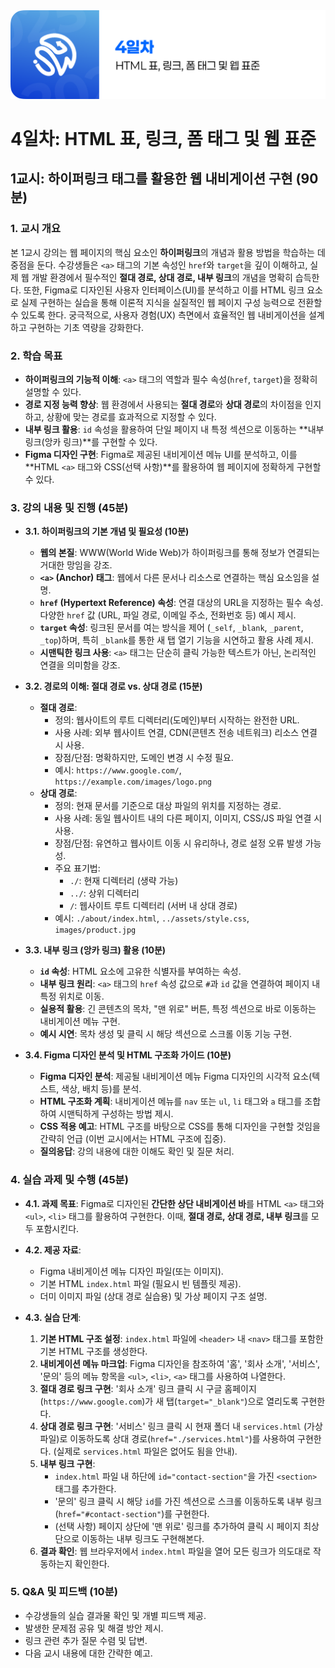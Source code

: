 <img src="./header.png" />

# 4일차: HTML 표, 링크, 폼 태그 및 웹 표준

## 1교시: 하이퍼링크 태그를 활용한 웹 내비게이션 구현 (90분)

### **1. 교시 개요**

본 1교시 강의는 웹 페이지의 핵심 요소인 **하이퍼링크**의 개념과 활용 방법을 학습하는 데 중점을 둔다. 수강생들은 `<a>` 태그의 기본 속성인 `href`와 `target`을 깊이 이해하고, 실제 웹 개발 환경에서 필수적인 **절대 경로, 상대 경로, 내부 링크**의 개념을 명확히 습득한다. 또한, Figma로 디자인된 사용자 인터페이스(UI)를 분석하고 이를 HTML 링크 요소로 실제 구현하는 실습을 통해 이론적 지식을 실질적인 웹 페이지 구성 능력으로 전환할 수 있도록 한다. 궁극적으로, 사용자 경험(UX) 측면에서 효율적인 웹 내비게이션을 설계하고 구현하는 기초 역량을 강화한다.

### **2. 학습 목표**

- **하이퍼링크의 기능적 이해**: `<a>` 태그의 역할과 필수 속성(`href`, `target`)을 정확히 설명할 수 있다.
- **경로 지정 능력 향상**: 웹 환경에서 사용되는 **절대 경로**와 **상대 경로**의 차이점을 인지하고, 상황에 맞는 경로를 효과적으로 지정할 수 있다.
- **내부 링크 활용**: `id` 속성을 활용하여 단일 페이지 내 특정 섹션으로 이동하는 **내부 링크(앙카 링크)**를 구현할 수 있다.
- **Figma 디자인 구현**: Figma로 제공된 내비게이션 메뉴 UI를 분석하고, 이를 **HTML `<a>` 태그와 CSS(선택 사항)**를 활용하여 웹 페이지에 정확하게 구현할 수 있다.

### **3. 강의 내용 및 진행 (45분)**

- **3.1. 하이퍼링크의 기본 개념 및 필요성 (10분)**

  - **웹의 본질**: WWW(World Wide Web)가 하이퍼링크를 통해 정보가 연결되는 거대한 망임을 강조.
  - **`<a>` (Anchor) 태그**: 웹에서 다른 문서나 리소스로 연결하는 핵심 요소임을 설명.
  - **`href` (Hypertext Reference) 속성**: 연결 대상의 URL을 지정하는 필수 속성. 다양한 `href` 값 (URL, 파일 경로, 이메일 주소, 전화번호 등) 예시 제시.
  - **`target` 속성**: 링크된 문서를 여는 방식을 제어 (`_self`, `_blank`, `_parent`, `_top`)하며, 특히 `_blank`를 통한 새 탭 열기 기능을 시연하고 활용 사례 제시.
  - **시맨틱한 링크 사용**: `<a>` 태그는 단순히 클릭 가능한 텍스트가 아닌, 논리적인 연결을 의미함을 강조.

- **3.2. 경로의 이해: 절대 경로 vs. 상대 경로 (15분)**

  - **절대 경로**:
    - 정의: 웹사이트의 루트 디렉터리(도메인)부터 시작하는 완전한 URL.
    - 사용 사례: 외부 웹사이트 연결, CDN(콘텐츠 전송 네트워크) 리소스 연결 시 사용.
    - 장점/단점: 명확하지만, 도메인 변경 시 수정 필요.
    - 예시: `https://www.google.com/`, `https://example.com/images/logo.png`
  - **상대 경로**:
    - 정의: 현재 문서를 기준으로 대상 파일의 위치를 지정하는 경로.
    - 사용 사례: 동일 웹사이트 내의 다른 페이지, 이미지, CSS/JS 파일 연결 시 사용.
    - 장점/단점: 유연하고 웹사이트 이동 시 유리하나, 경로 설정 오류 발생 가능성.
    - 주요 표기법:
      - `./`: 현재 디렉터리 (생략 가능)
      - `../`: 상위 디렉터리
      - `/`: 웹사이트 루트 디렉터리 (서버 내 상대 경로)
    - 예시: `./about/index.html`, `../assets/style.css`, `images/product.jpg`

- **3.3. 내부 링크 (앙카 링크) 활용 (10분)**

  - **`id` 속성**: HTML 요소에 고유한 식별자를 부여하는 속성.
  - **내부 링크 원리**: `<a>` 태그의 `href` 속성 값으로 `#`과 `id` 값을 연결하여 페이지 내 특정 위치로 이동.
  - **실용적 활용**: 긴 콘텐츠의 목차, "맨 위로" 버튼, 특정 섹션으로 바로 이동하는 내비게이션 메뉴 구현.
  - **예시 시연**: 목차 생성 및 클릭 시 해당 섹션으로 스크롤 이동 기능 구현.

- **3.4. Figma 디자인 분석 및 HTML 구조화 가이드 (10분)**
  - **Figma 디자인 분석**: 제공될 내비게이션 메뉴 Figma 디자인의 시각적 요소(텍스트, 색상, 배치 등)를 분석.
  - **HTML 구조화 계획**: 내비게이션 메뉴를 `nav` 또는 `ul`, `li` 태그와 `a` 태그를 조합하여 시맨틱하게 구성하는 방법 제시.
  - **CSS 적용 예고**: HTML 구조를 바탕으로 CSS를 통해 디자인을 구현할 것임을 간략히 언급 (이번 교시에서는 HTML 구조에 집중).
  - **질의응답**: 강의 내용에 대한 이해도 확인 및 질문 처리.

### **4. 실습 과제 및 수행 (45분)**

- **4.1. 과제 목표**: Figma로 디자인된 **간단한 상단 내비게이션 바**를 HTML `<a>` 태그와 `<ul>`, `<li>` 태그를 활용하여 구현한다. 이때, **절대 경로, 상대 경로, 내부 링크**를 모두 포함시킨다.

- **4.2. 제공 자료**:

  - Figma 내비게이션 메뉴 디자인 파일(또는 이미지).
  - 기본 HTML `index.html` 파일 (필요시 빈 템플릿 제공).
  - 더미 이미지 파일 (상대 경로 실습용) 및 가상 페이지 구조 설명.

- **4.3. 실습 단계**:
  1.  **기본 HTML 구조 설정**: `index.html` 파일에 `<header>` 내 `<nav>` 태그를 포함한 기본 HTML 구조를 생성한다.
  2.  **내비게이션 메뉴 마크업**: Figma 디자인을 참조하여 '홈', '회사 소개', '서비스', '문의' 등의 메뉴 항목을 `<ul>`, `<li>`, `<a>` 태그를 사용하여 나열한다.
  3.  **절대 경로 링크 구현**: '회사 소개' 링크 클릭 시 구글 홈페이지(`https://www.google.com`)가 새 탭(`target="_blank"`)으로 열리도록 구현한다.
  4.  **상대 경로 링크 구현**: '서비스' 링크 클릭 시 현재 폴더 내 `services.html` (가상 파일)로 이동하도록 상대 경로(`href="./services.html"`)를 사용하여 구현한다. (실제로 `services.html` 파일은 없어도 됨을 안내).
  5.  **내부 링크 구현**:
      - `index.html` 파일 내 하단에 `id="contact-section"`을 가진 `<section>` 태그를 추가한다.
      - '문의' 링크 클릭 시 해당 `id`를 가진 섹션으로 스크롤 이동하도록 내부 링크(`href="#contact-section"`)를 구현한다.
      - (선택 사항) 페이지 상단에 '맨 위로' 링크를 추가하여 클릭 시 페이지 최상단으로 이동하는 내부 링크도 구현해본다.
  6.  **결과 확인**: 웹 브라우저에서 `index.html` 파일을 열어 모든 링크가 의도대로 작동하는지 확인한다.

### **5. Q&A 및 피드백 (10분)**

- 수강생들의 실습 결과물 확인 및 개별 피드백 제공.
- 발생한 문제점 공유 및 해결 방안 제시.
- 링크 관련 추가 질문 수렴 및 답변.
- 다음 교시 내용에 대한 간략한 예고.
